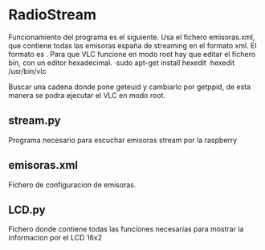 RadioStream
==========
Funcionamiento del programa es el siguiente. 
Usa el fichero emisoras.xml, que contiene todas las emisoras españa de streaming en el formato xml. 
El formato es <id> <nombre><frequencia><url>.
Para que VLC funcione en modo root hay que editar el fichero bin, con un editor hexadecimal.
·sudo apt-get install hexedit
·hexedit /usr/bin/vlc

Buscar una cadena donde pone geteuid y cambiarlo por getppid, de esta manera se podra ejecutar el VLC en modo root.


stream.py 
-------------
Programa necesario para escuchar emisoras stream por la raspberry

emisoras.xml 
-----------------
Fichero de configuracion de emisoras.

LCD.py
------
Fichero donde contiene todas las funciones necesarias para mostrar la informacion por el LCD 16x2

